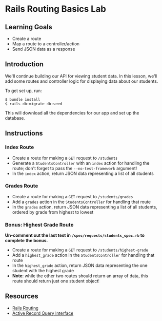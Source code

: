 # Rails Routing Basics Lab

## Learning Goals

- Create a route
- Map a route to a controller/action
- Send JSON data as a response

## Introduction

We'll continue building our API for viewing student data. In this lesson, we'll
add some routes and controller logic for displaying data about our students.

To get set up, run:

```console
$ bundle install 
$ rails db:migrate db:seed
```

This will download all the dependencies for our app and set up the database.

## Instructions

### Index Route

- Create a route for making a `GET` request to `/students`
- Generate a `StudentsController` with an `index` action for handling the route;
  don't forget to pass the `--no-test-framework` argument!
- In the `index` action, return JSON data representing a list of all
  students

### Grades Route

- Create a route for making a `GET` request to `/students/grades`
- Add a `grades` action in the `StudentsController` for handling that route
- In the `grades` action, return JSON data representing a list of all students,
  ordered by grade from highest to lowest

### Bonus: Highest Grade Route

**Un-comment out the last test in `/spec/requests/students_spec.rb` to complete the bonus.**

- Create a route for making a `GET` request to `/students/highest-grade`
- Add a `highest_grade` action in the `StudentsController` for handling that
  route
- In the `highest_grade` action, return JSON data representing the one student
  with the highest grade
- **Note**: while the other two routes should return an array of data, this
  route should return just one student object!

## Resources

- [Rails Routing](https://guides.rubyonrails.org/routing.html)
- [Active Record Query Interface](https://guides.rubyonrails.org/active_record_querying.html)

